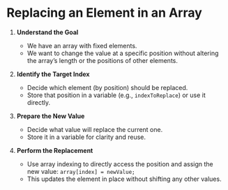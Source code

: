 # **Replacing an Element in an Array**

1. **Understand the Goal**

   * We have an array with fixed elements.
   * We want to change the value at a specific position without altering the array’s length or the positions of other elements.

2. **Identify the Target Index**

   * Decide which element (by position) should be replaced.
   * Store that position in a variable (e.g., `indexToReplace`) or use it directly.

3. **Prepare the New Value**

   * Decide what value will replace the current one.
   * Store it in a variable for clarity and reuse.

4. **Perform the Replacement**

   * Use array indexing to directly access the position and assign the new value:
     `array[index] = newValue;`
   * This updates the element in place without shifting any other values.
